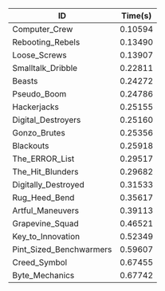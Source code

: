 |ID|Time(s)|
|-|-|
|Computer_Crew|0.10594|
|Rebooting_Rebels|0.13490|
|Loose_Screws|0.13907|
|Smalltalk_Dribble|0.22811|
|Beasts|0.24272|
|Pseudo_Boom|0.24786|
|Hackerjacks|0.25155|
|Digital_Destroyers|0.25160|
|Gonzo_Brutes|0.25356|
|Blackouts|0.25918|
|The_ERROR_List|0.29517|
|The_Hit_Blunders|0.29682|
|Digitally_Destroyed|0.31533|
|Rug_Heed_Bend|0.35617|
|Artful_Maneuvers|0.39113|
|Grapevine_Squad|0.46521|
|Key_to_Innovation|0.52349|
|Pint_Sized_Benchwarmers|0.59607|
|Creed_Symbol|0.67455|
|Byte_Mechanics|0.67742|
